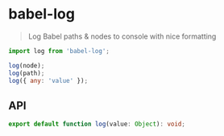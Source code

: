 # babel-log

> Log Babel paths & nodes to console with nice formatting

```js
import log from 'babel-log';

log(node);
log(path);
log({ any: 'value' });
```

## API

```ts
export default function log(value: Object): void;
```
